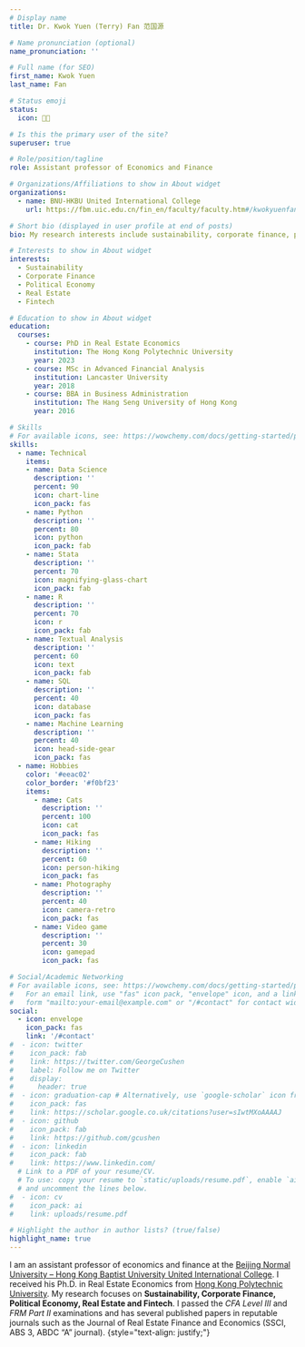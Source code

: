 ```yaml
---
# Display name
title: Dr. Kwok Yuen (Terry) Fan 范国源 

# Name pronunciation (optional)
name_pronunciation: ''

# Full name (for SEO)
first_name: Kwok Yuen
last_name: Fan

# Status emoji
status:
  icon: 🕵🏾

# Is this the primary user of the site?
superuser: true

# Role/position/tagline
role: Assistant professor of Economics and Finance

# Organizations/Affiliations to show in About widget
organizations:
  - name: BNU-HKBU United International College
    url: https://fbm.uic.edu.cn/fin_en/faculty/faculty.htm#/kwokyuenfan/en

# Short bio (displayed in user profile at end of posts)
bio: My research interests include sustainability, corporate finance, political economy.

# Interests to show in About widget
interests:
  - Sustainability
  - Corporate Finance
  - Political Economy
  - Real Estate
  - Fintech

# Education to show in About widget
education:
  courses:
    - course: PhD in Real Estate Economics
      institution: The Hong Kong Polytechnic University
      year: 2023
    - course: MSc in Advanced Financial Analysis
      institution: Lancaster University
      year: 2018
    - course: BBA in Business Administration
      institution: The Hang Seng University of Hong Kong
      year: 2016

# Skills
# For available icons, see: https://wowchemy.com/docs/getting-started/page-builder/#icons
skills:
  - name: Technical
    items:
    - name: Data Science
      description: ''
      percent: 90
      icon: chart-line
      icon_pack: fas
    - name: Python
      description: ''
      percent: 80
      icon: python
      icon_pack: fab
    - name: Stata
      description: ''
      percent: 70
      icon: magnifying-glass-chart
      icon_pack: fab
    - name: R
      description: ''
      percent: 70
      icon: r
      icon_pack: fab
    - name: Textual Analysis
      description: ''
      percent: 60
      icon: text
      icon_pack: fab
    - name: SQL
      description: ''
      percent: 40
      icon: database
      icon_pack: fas
    - name: Machine Learning
      description: ''
      percent: 40
      icon: head-side-gear
      icon_pack: fas
  - name: Hobbies
    color: '#eeac02'
    color_border: '#f0bf23'
    items:
      - name: Cats
        description: ''
        percent: 100
        icon: cat
        icon_pack: fas
      - name: Hiking
        description: ''
        percent: 60
        icon: person-hiking
        icon_pack: fas
      - name: Photography
        description: ''
        percent: 40
        icon: camera-retro
        icon_pack: fas
      - name: Video game
        description: ''
        percent: 30
        icon: gamepad
        icon_pack: fas

# Social/Academic Networking
# For available icons, see: https://wowchemy.com/docs/getting-started/page-builder/#icons
#   For an email link, use "fas" icon pack, "envelope" icon, and a link in the
#   form "mailto:your-email@example.com" or "/#contact" for contact widget.
social:
  - icon: envelope
    icon_pack: fas
    link: '/#contact'
#  - icon: twitter
#    icon_pack: fab
#    link: https://twitter.com/GeorgeCushen
#    label: Follow me on Twitter
#    display:
#      header: true
#  - icon: graduation-cap # Alternatively, use `google-scholar` icon from `ai` icon pack
#    icon_pack: fas
#    link: https://scholar.google.co.uk/citations?user=sIwtMXoAAAAJ
#  - icon: github
#    icon_pack: fab
#    link: https://github.com/gcushen
#  - icon: linkedin
#    icon_pack: fab
#    link: https://www.linkedin.com/
  # Link to a PDF of your resume/CV.
  # To use: copy your resume to `static/uploads/resume.pdf`, enable `ai` icons in `params.yaml`,
  # and uncomment the lines below.
#  - icon: cv
#    icon_pack: ai
#    link: uploads/resume.pdf

# Highlight the author in author lists? (true/false)
highlight_name: true
---
```


I am an assistant professor of economics and finance at the [Beijing Normal University – Hong Kong Baptist University United International College](https://uic.edu.cn/en/). I received his Ph.D. in Real Estate Economics from [Hong Kong Polytechnic University](https://www.polyu.edu.hk/bre/). My research focuses on **Sustainability, Corporate Finance, Political Economy, Real Estate and Fintech**. I passed the _CFA Level III_ and _FRM Part II_ examinations and has several published papers in reputable journals such as the Journal of Real Estate Finance and Economics (SSCI, ABS 3, ABDC “A” journal).
{style="text-align: justify;"}
